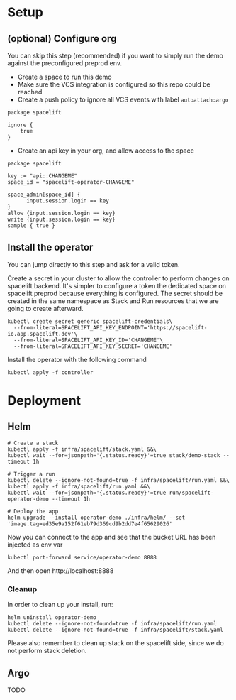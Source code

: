# Setup

## (optional) Configure org

You can skip this step (recommended) if you want to simply run the demo against the preconfigured preprod env.

- Create a space to run this demo
- Make sure the VCS integration is configured so this repo could be reached
- Create a push policy to ignore all VCS events with label `autoattach:argo`

```rego
package spacelift

ignore {
    true
}
```

- Create an api key in your org, and allow access to the space

```rego
package spacelift

key := "api::CHANGEME"
space_id = "spacelift-operator-CHANGEME"

space_admin[space_id] {
	  input.session.login == key
}
allow {input.session.login == key}
write {input.session.login == key}
sample { true }
```

## Install the operator

You can jump directly to this step and ask for a valid token.

Create a secret in your cluster to allow the controller to perform changes on spacelift backend.
It's simpler to configure a token the dedicated space on spacelift preprod because everything is configured.
The secret should be created in the same namespace as Stack and Run resources that we are going to create afterward.

```shell
kubectl create secret generic spacelift-credentials\
  --from-literal=SPACELIFT_API_KEY_ENDPOINT='https://spacelift-io.app.spacelift.dev'\
  --from-literal=SPACELIFT_API_KEY_ID='CHANGEME'\
  --from-literal=SPACELIFT_API_KEY_SECRET='CHANGEME'
```

Install the operator with the following command

```shell
kubectl apply -f controller
```

# Deployment

## Helm

```shell
# Create a stack
kubectl apply -f infra/spacelift/stack.yaml &&\
kubectl wait --for=jsonpath='{.status.ready}'=true stack/demo-stack --timeout 1h

# Trigger a run
kubectl delete --ignore-not-found=true -f infra/spacelift/run.yaml &&\
kubectl apply -f infra/spacelift/run.yaml &&\
kubectl wait --for=jsonpath='{.status.ready}'=true run/spacelift-operator-demo --timeout 1h

# Deploy the app
helm upgrade --install operator-demo ./infra/helm/ --set 'image.tag=ed35e9a152f61eb79d369cd9b2dd7e4f65629026'
```

Now you can connect to the app and see that the bucket URL has been injected as env var

```shell
kubectl port-forward service/operator-demo 8888
```

And then open http://localhost:8888

### Cleanup

In order to clean up your install, run:

```shell
helm uninstall operator-demo
kubectl delete --ignore-not-found=true -f infra/spacelift/run.yaml
kubectl delete --ignore-not-found=true -f infra/spacelift/stack.yaml
```

Please also remember to clean up stack on the spacelift side, since we do not perform stack deletion.

## Argo

TODO
